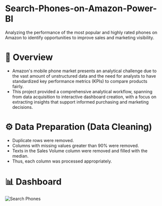 # Search-Phones-on-Amazon-Power-BI
Analyzing the performance of the most popular and highly rated phones on Amazon to identify opportunities to improve sales and marketing visibility.
# 📌 Overview
- Amazon's mobile phone market presents an analytical challenge due to the vast amount of unstructured data and the need for analysts to have standardized key performance metrics (KPIs) to compare products fairly.
- This project provided a comprehensive analytical workflow, spanning from data acquisition to interactive dashboard creation, with a focus on extracting insights that support informed purchasing and marketing decisions.
# ⚙ Data Preparation (Data Cleaning)
- Duplicate rows were removed.
- Columns with missing values greater than 90% were removed.
- Texts in the Sales Volume column were removed and filled with the median.
- Thus, each column was processed appropriately.
# 📊 Dashboard
![Search Phones](https://www.google.com/imgres?q=%D8%AF%D8%A7%D8%B4%20%D8%A8%D9%88%D8%B1%D8%AF&imgurl=https%3A%2F%2Fkafiil.s3.eu-central-1.amazonaws.com%2Fmedia%2Fgig_other%2Fd6725482ba808af880122afe92dc8d70%2Fc%2F271933b2b337e99258c77967ce5e2e71-large.jpg&imgrefurl=https%3A%2F%2Fkafiil.com%2Fservice%2F118761-%25D8%25A7%25D9%2585%25D8%25AA%25D9%2584%25D9%2583-%25D8%25AA%25D9%2582%25D8%25B1%25D9%258A%25D8%25B1-%25D8%25AF%25D8%25A7%25D8%25B4%25D8%25A8%25D9%2588%25D8%25B1%25D8%25AF-%25D8%25AA%25D9%2581%25D8%25A7%25D8%25B9%25D9%2584%25D9%258A-%25D8%25A7%25D9%2583%25D8%25B3%25D9%2584-%25D8%25A7%25D9%2588-%25D8%25AF%25D8%25A7%25D8%25B4-%25D8%25A8%25D9%2588%25D8%25B1%25D8%25AF-%25D8%25AA%25D9%2581%25D8%25A7%25D8%25B9%25D9%2584%25D9%258A&docid=0USL0lRK0szdEM&tbnid=fW-UsUnanfE89M&vet=12ahUKEwjAj6Xy7_uPAxXiMvsDHaEFFocQM3oECBkQAA..i&w=1000&h=469&hcb=2&ved=2ahUKEwjAj6Xy7_uPAxXiMvsDHaEFFocQM3oECBkQAA
)
